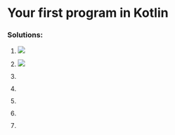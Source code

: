 # Your first program in Kotlin

### Solutions:

1.
   <img src="\images\exercicio1.png"></img>

2.
   <img src="\images\exercicio2.png"></img>

4. <img src=""></img>
5. <img src=""></img>
6. <img src=""></img>
7. <img src=""></img>
8. <img src=""></img>
